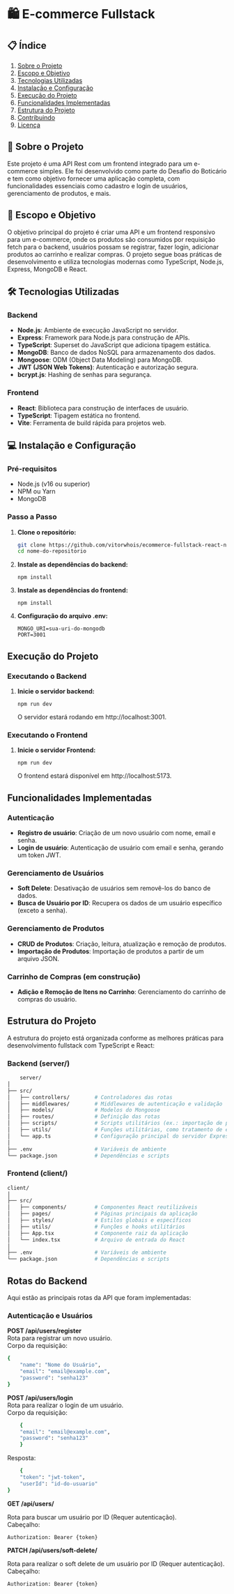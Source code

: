 # 🛍️ E-commerce Fullstack

## 📋 Índice

1. [Sobre o Projeto](#sobre-o-projeto)
2. [Escopo e Objetivo](#escopo-e-objetivo)
3. [Tecnologias Utilizadas](#tecnologias-utilizadas)
4. [Instalação e Configuração](#instalação-e-configuração)
5. [Execução do Projeto](#execução-do-projeto)
6. [Funcionalidades Implementadas](#funcionalidades-implementadas)
7. [Estrutura do Projeto](#estrutura-do-projeto)
8. [Contribuindo](#contribuindo)
9. [Licença](#licença)

## 📖 Sobre o Projeto

Este projeto é uma API Rest com um frontend integrado para um e-commerce simples. Ele foi desenvolvido como parte do Desafio do Boticário e tem como objetivo fornecer uma aplicação completa, com funcionalidades essenciais como cadastro e login de usuários, gerenciamento de produtos, e mais.

## 🎯 Escopo e Objetivo

O objetivo principal do projeto é criar uma API e um frontend responsivo para um e-commerce, onde os produtos são consumidos por requisição fetch para o backend, usuários possam se registrar, fazer login, adicionar produtos ao carrinho e realizar compras. O projeto segue boas práticas de desenvolvimento e utiliza tecnologias modernas como TypeScript, Node.js, Express, MongoDB e React.

## 🛠️ Tecnologias Utilizadas

### Backend

- **Node.js**: Ambiente de execução JavaScript no servidor.
- **Express**: Framework para Node.js para construção de APIs.
- **TypeScript**: Superset do JavaScript que adiciona tipagem estática.
- **MongoDB**: Banco de dados NoSQL para armazenamento dos dados.
- **Mongoose**: ODM (Object Data Modeling) para MongoDB.
- **JWT (JSON Web Tokens)**: Autenticação e autorização segura.
- **bcrypt.js**: Hashing de senhas para segurança.

### Frontend

- **React**: Biblioteca para construção de interfaces de usuário.
- **TypeScript**: Tipagem estática no frontend.
- **Vite**: Ferramenta de build rápida para projetos web.

## 💻 Instalação e Configuração

### Pré-requisitos

- Node.js (v16 ou superior)
- NPM ou Yarn
- MongoDB

### Passo a Passo

1. **Clone o repositório:**

   ```bash
   git clone https://github.com/vitorwhois/ecommerce-fullstack-react-node.git
   cd nome-do-repositorio
   ```

2. **Instale as dependências do backend:**

   ```cd server
   npm install
   ```

3. **Instale as dependências do frontend:**

   ```cd client
   npm install
   ```

4. **Configuração do arquivo .env:**

   ```JWT_SECRET=segredo.secreto
   MONGO_URI=sua-uri-do-mongodb
   PORT=3001
   ```

## Execução do Projeto

### Executando o Backend

1. **Inicie o servidor backend:**

   ```cd server
   npm run dev
   ```

   O servidor estará rodando em http://localhost:3001.

### Executando o Frontend

1. **Inicie o servidor Frontend:**
   ```cd client
   npm run dev
   ```
   O frontend estará disponível em http://localhost:5173.

## Funcionalidades Implementadas

### Autenticação

- **Registro de usuário**: Criação de um novo usuário com nome, email e senha.
- **Login de usuário**: Autenticação de usuário com email e senha, gerando um token JWT.

### Gerenciamento de Usuários

- **Soft Delete**: Desativação de usuários sem removê-los do banco de dados.
- **Busca de Usuário por ID**: Recupera os dados de um usuário específico (exceto a senha).

### Gerenciamento de Produtos

- **CRUD de Produtos**: Criação, leitura, atualização e remoção de produtos.
- **Importação de Produtos**: Importação de produtos a partir de um arquivo JSON.

### Carrinho de Compras (em construção)

- **Adição e Remoção de Itens no Carrinho**: Gerenciamento do carrinho de compras do usuário.

## Estrutura do Projeto

A estrutura do projeto está organizada conforme as melhores práticas para desenvolvimento fullstack com TypeScript e React:

### Backend (server/)

```bash
    server/
│
├── src/
│   ├── controllers/        # Controladores das rotas
│   ├── middlewares/        # Middlewares de autenticação e validação
│   ├── models/             # Modelos do Mongoose
│   ├── routes/             # Definição das rotas
│   ├── scripts/            # Scripts utilitários (ex.: importação de produtos)
│   ├── utils/              # Funções utilitárias, como tratamento de erros
│   └── app.ts              # Configuração principal do servidor Express
│
├── .env                    # Variáveis de ambiente
└── package.json            # Dependências e scripts
```

### Frontend (client/)

```bash
client/
│
├── src/
│   ├── components/         # Componentes React reutilizáveis
│   ├── pages/              # Páginas principais da aplicação
│   ├── styles/             # Estilos globais e específicos
│   ├── utils/              # Funções e hooks utilitários
│   ├── App.tsx             # Componente raiz da aplicação
│   └── index.tsx           # Arquivo de entrada do React
│
├── .env                    # Variáveis de ambiente
└── package.json            # Dependências e scripts
```

## Rotas do Backend

Aqui estão as principais rotas da API que foram implementadas:

### Autenticação e Usuários

**POST /api/users/register**<br>
Rota para registrar um novo usuário.<br>
Corpo da requisição:

```bash
{
    "name": "Nome do Usuário",
    "email": "email@example.com",
    "password": "senha123"
}
```

**POST /api/users/login**<br>
Rota para realizar o login de um usuário.<br>
Corpo da requisição:

```bash
    {
    "email": "email@example.com",
    "password": "senha123"
    }
```

Resposta:

```bash
    {
    "token": "jwt-token",
    "userId": "id-do-usuario"
}
```

**GET /api/users/**<br>

Rota para buscar um usuário por ID (Requer autenticação).<br>
Cabeçalho:

    Authorization: Bearer {token}

**PATCH /api/users/soft-delete/**<br>

Rota para realizar o soft delete de um usuário por ID (Requer autenticação).<br>
Cabeçalho:

    Authorization: Bearer {token}
